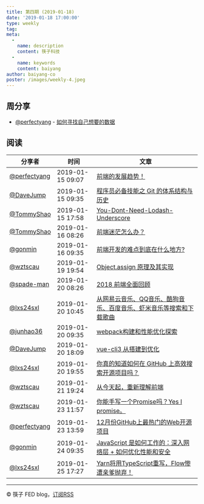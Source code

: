 ```yaml
---
title: 第四期 (2019-01-18)
date: '2019-01-18 17:00:00'
type: weekly
tag:
meta:
  -
    name: description
    content: 筷子科技
  -
    name: keywords
    content: baiyang
author: baiyang-co
poster: /images/weekly-4.jpeg
---
```


## 周分享

* [@perfectyang](https://github.com/perfectyang) - [如何寻找自己想要的数据](https://github.com/perfectyang/share-tech.git)

## 阅读

分享者 | 时间 | 文章
--- | --- | ---
[@perfectyang](https://github.com/perfectyang) | 2019-01-15 09:07 | [前端的发展趋势！](https://mp.weixin.qq.com/s/RRfyiWwIU0xGljowaBuing)
[@DaveJump](https://github.com/DaveJump)       | 2019-01-15 09:35 | [程序员必备技能之 Git 的体系结构与历史](https://mp.weixin.qq.com/s/I7Qji5FP4knDEq269toxaQ)
[@TommyShao](https://github.com/tomieric)      | 2019-01-15 17:58 | [You-Dont-Need-Lodash-Underscore](https://github.com/you-dont-need/You-Dont-Need-Lodash-Underscore)
[@TommyShao](https://github.com/tomieric)      | 2019-01-16 08:26 | [前端迷茫怎么办？](https://www.zhangxinxu.com/life/2019/01/%E5%89%8D%E7%AB%AF%E8%BF%B7%E8%8C%AB/?from=groupmessage&isappinstalled=0)
[@gonmin](https://github.com/gonmin)           | 2019-01-16 09:35 | [前端开发的难点到底在什么地方?](https://www.zhihu.com/question/275915023/answer/383731107)
[@wztscau](https://github.com/wztscau)         | 2019-01-19 19:54 | [Object.assign 原理及其实现](https://mp.weixin.qq.com/s/s6S-_SMSPRgD7dKsdNCy-Q)
[@spade-man](https://github.com/spademan)      | 2019-01-20 08:26 | [2018 前端全面回顾](https://github.com/xitu/gold-miner/blob/master/TODO1/a-comprehensive-look-back-at-frontend-in-2018.md?from=groupmessage&isappinstalled=0)
[@lxs24sxl](https://github.com/lxs24sxl)       | 2019-01-20 10:45 | [从网易云音乐、QQ音乐、酷狗音乐、百度音乐、虾米音乐等搜索和下载歌曲](https://github.com/0xHJK/music-dl?from=groupmessage&isappinstalled=0)
[@junhao36](https://github.com/junhao36)       | 2019-01-20 09:35 | [webpack构建和性能优化探索](https://segmentfault.com/a/1190000017953060?from=groupmessage&isappinstalled=0)
[@DaveJump](https://github.com/DaveJump)       | 2019-01-20 18:09 | [vue-cli3 从搭建到优化](https://mp.weixin.qq.com/s/3SKovSqY0jSGpHTEPF0-zQ)
[@lxs24sxl](https://github.com/lxs24sxl)       | 2019-01-20 19:55 | [你真的知道如何在 GitHub 上高效搜索开源项目吗？](https://mp.weixin.qq.com/s/Ys3jLCI4BYhXj24pDq2zvw)
[@wztscau](https://github.com/wztscau)         | 2019-01-21 19:24 | [从今天起，重新理解前端](https://time.geekbang.org/column/article/283c19f619dead235b04adecae825467/share?code=cRSHvs9%2FNM0CS%2FssbmoQQuE6RmAH3JuPCwkmE6drCWs%3D&from=groupmessage&isappinstalled=0&oss_token=)
[@wztscau](https://github.com/wztscau)         | 2019-01-23 11:57 | [你能手写一个Promise吗？Yes I promise。](https://juejin.im/post/5c41297cf265da613356d4ec?from=groupmessage&isappinstalled=0)
[@perfectyang](https://github.com/perfectyang) | 2019-01-23 13:59 | [12月份GitHub上最热门的Web开源项目](https://mp.weixin.qq.com/s/gwga7a146vrwjVNZNaAOWw)
[@gonmin](https://github.com/gonmin)           | 2019-01-24 09:35 | [JavaScript 是如何工作的：深入网络层 + 如何优化性能和安全](https://juejin.im/post/5b02ae48518825429d1f9aff)
[@lxs24sxl](https://github.com/lxs24sxl)       | 2019-01-25 17:27 | [Yarn将用TypeScript重写，Flow惨遭亲爹抛弃！](https://mp.weixin.qq.com/s/-Suxz2le04yW2h-lVnSoMg)

---
&copy; 筷子 FED blog，[订阅RSS](https://baiyang-co.github.io/blog/rss.xml)
